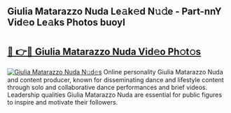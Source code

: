 ## Giulia Matarazzo Nuda Le𝚊k𝚎d N𝚞𝚍e - Part-nnY Vid𝚎o Le𝚊ks Photos buoyl

# <h2><a href="http://fbdlvg.evod.top/?m=Giulia+Matarazzo+Nuda">🔗 👉🔴 Giulia Matarazzo Nuda Vid𝚎o Ph𝚘t𝚘s</a></h2>

[![Giulia Matarazzo Nuda N𝚞d𝚎s](https://i.imgur.com/8V9OHl7.gif)](http://fbdlvg.evod.top/?m=Giulia+Matarazzo+Nuda)
Online personality Giulia Matarazzo Nuda and content producer, known for disseminating dance and lifestyle content through solo and collaborative dance performances and brief videos. Leadership qualities Giulia Matarazzo Nuda are essential for public figures to inspire and motivate their followers. 
